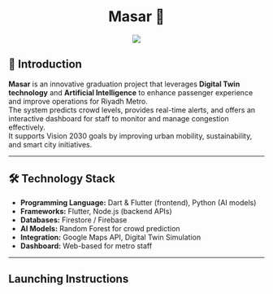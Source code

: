 

<h1 align="center">Masar 🚆</h1>

<p align="center">
  <img src="https://readme-typing-svg.demolab.com?size=20&duration=4000&pause=800&color=808080&center=true&vCenter=true&width=1000&lines=AI-Powered+Digital+Twin+System+for+Enhanced+Riyadh+Metro+Services" />
</p>


## 📌 Introduction
**Masar** is an innovative graduation project that leverages **Digital Twin technology** and **Artificial Intelligence** to enhance passenger experience and improve operations for Riyadh Metro.  
The system predicts crowd levels, provides real-time alerts, and offers an interactive dashboard for staff to monitor and manage congestion effectively.  
It supports Vision 2030 goals by improving urban mobility, sustainability, and smart city initiatives.

---

## 🛠️ Technology Stack
- **Programming Language:** Dart & Flutter (frontend), Python (AI models)  
- **Frameworks:** Flutter, Node.js (backend APIs)  
- **Databases:** Firestore / Firebase  
- **AI Models:** Random Forest for crowd prediction  
- **Integration:** Google Maps API, Digital Twin Simulation  
- **Dashboard:** Web-based for metro staff  

---

## Launching Instructions




